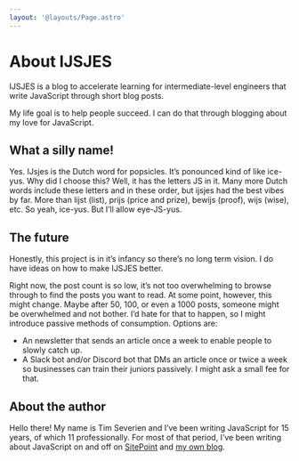 ```yaml
---
layout: '@layouts/Page.astro'
---
```


# About IJSJES

IJSJES is a blog to accelerate learning for intermediate-level engineers that write JavaScript through short blog posts.

My life goal is to help people succeed. I can do that through blogging about my love for JavaScript.

## What a silly name!

Yes. <span lang="nl">IJsjes</span> is the Dutch word for popsicles. It’s ponounced kind of like ice-yus. Why did I choose this? Well, it has the letters JS in it. Many more Dutch words include these letters and in these order, but <span lang="nl">ijsjes</span> had the best vibes by far. More than <span lang="nl">lijst</span> (list), <span lang="nl">prijs</span> (price and prize), <span lang="nl">bewijs</span> (proof), <span lang="nl">wijs</span> (wise), etc. So yeah, ice-yus. But I’ll allow eye-JS-yus.

## The future

Honestly, this project is in it’s infancy so there’s no long term vision. I do have ideas on how to make IJSJES better.

Right now, the post count is so low, it’s not too overwhelming to browse through to find the posts you want to read. At some point, however, this might change. Maybe after 50, 100, or even a 1000 posts, someone might be overwhelmed and not bother. I’d hate for that to happen, so I might introduce passive methods of consumption. Options are:

- An newsletter that sends an article once a week to enable people to slowly catch up.
- A Slack bot and/or Discord bot that DMs an article once or twice a week so businesses can train their juniors passively. I might ask a small fee for that.

## About the author

Hello there! My name is Tim Severien and I’ve been writing JavaScript for 15 years, of which 11 professionally. For most of that period, I’ve been writing about JavaScript on and off on [SitePoint](https://www.sitepoint.com) and [my own blog](https://timseverien.com).
